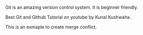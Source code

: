 Git is an amazing version control system.
It is beginner friendly.

Best Git and Github Tutorial on youtube by Kunal Kushwaha .

This is an exmaple to create merge conflict.
